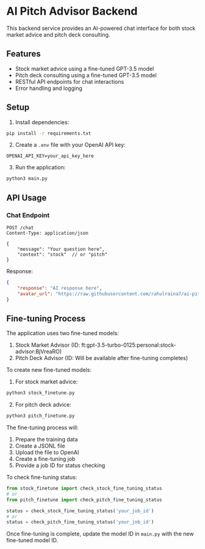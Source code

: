 # AI Pitch Advisor Backend

This backend service provides an AI-powered chat interface for both stock market advice and pitch deck consulting.

## Features

- Stock market advice using a fine-tuned GPT-3.5 model
- Pitch deck consulting using a fine-tuned GPT-3.5 model
- RESTful API endpoints for chat interactions
- Error handling and logging

## Setup

1. Install dependencies:
```bash
pip install -r requirements.txt
```

2. Create a `.env` file with your OpenAI API key:
```
OPENAI_API_KEY=your_api_key_here
```

3. Run the application:
```bash
python3 main.py
```

## API Usage

### Chat Endpoint

```http
POST /chat
Content-Type: application/json

{
    "message": "Your question here",
    "context": "stock"  // or "pitch"
}
```

Response:
```json
{
    "response": "AI response here",
    "avatar_url": "https://raw.githubusercontent.com/rahulraina7/ai-pitch-advisor/main/frontend/public/logo192.png"
}
```

## Fine-tuning Process

The application uses two fine-tuned models:

1. Stock Market Advisor (ID: ft:gpt-3.5-turbo-0125:personal:stock-advisor:BjVreaRO)
2. Pitch Deck Advisor (ID: Will be available after fine-tuning completes)

To create new fine-tuned models:

1. For stock market advice:
```bash
python3 stock_finetune.py
```

2. For pitch deck advice:
```bash
python3 pitch_finetune.py
```

The fine-tuning process will:
1. Prepare the training data
2. Create a JSONL file
3. Upload the file to OpenAI
4. Create a fine-tuning job
5. Provide a job ID for status checking

To check fine-tuning status:
```python
from stock_finetune import check_stock_fine_tuning_status
# or
from pitch_finetune import check_pitch_fine_tuning_status

status = check_stock_fine_tuning_status('your_job_id')
# or
status = check_pitch_fine_tuning_status('your_job_id')
```

Once fine-tuning is complete, update the model ID in `main.py` with the new fine-tuned model ID. 